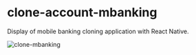 # clone-account-mbanking
Display of mobile banking cloning application with React Native.

![clone-mbanking](https://user-images.githubusercontent.com/55266767/98075796-9c8c3600-1e9f-11eb-9c9b-dcc195e49875.jpg)
